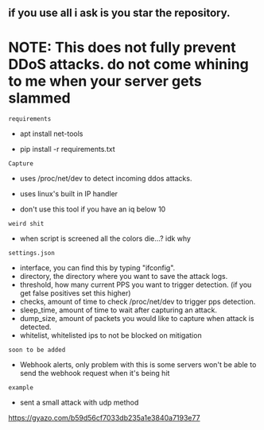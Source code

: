 

## if you use all i ask is you star the repository.

# NOTE: This does not fully prevent DDoS attacks. do not come whining to me when your server gets slammed

``
requirements
``

- apt install net-tools

- pip install -r requirements.txt

``
Capture
``
- uses /proc/net/dev to detect incoming ddos attacks.

- uses linux's built in IP handler

- don't use this tool if you have an iq below 10

``
weird shit
``
- when script is screened all the colors die...? idk why

``
settings.json
``
- interface, you can find this by typing "ifconfig".
- directory, the directory where you want to save the attack logs.
- threshold, how many current PPS you want to trigger detection. (if you get false positives set this higher)
- checks, amount of time to check /proc/net/dev to trigger pps detection.
- sleep_time, amount of time to wait after capturing an attack.
- dump_size, amount of packets you would like to capture when attack is detected.
- whitelist, whitelisted ips to not be blocked on mitigation

``
soon to be added
``
- Webhook alerts, only problem with this is some servers won't be able to send the webhook request when it's being hit 

``
example
``
 
 
- sent a small attack with udp method

https://gyazo.com/b59d56cf7033db235a1e3840a7193e77
